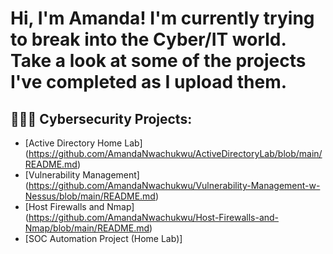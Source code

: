 <h1>Hi, I'm Amanda! I'm currently trying to break into the Cyber/IT world. Take a look at some of the projects I've completed as I upload them.</h1>

<h2>👩🏽‍💻 Cybersecurity Projects:</h2>

  - [Active Directory Home Lab] (https://github.com/AmandaNwachukwu/ActiveDirectoryLab/blob/main/README.md)
  - [Vulnerability Management] (https://github.com/AmandaNwachukwu/Vulnerability-Management-w-Nessus/blob/main/README.md)
  - [Host Firewalls and Nmap] (https://github.com/AmandaNwachukwu/Host-Firewalls-and-Nmap/blob/main/README.md)
  - [SOC Automation Project (Home Lab)] 
